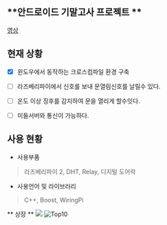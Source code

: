 
## **안드로이드 기말고사 프로젝트 **  ##

[영상](https://www.youtube.com/watch?v=KGw7jAg-7VE)

**현재 상황**
----------
- [x]  윈도우에서 동작하는  크로스컴파일 환경 구축
- [ ]  라즈베리파이에서 신호를 보내 문열림신호를 날릴수 있다.
- [ ]  온도 이상 징후를 감지하여 문을 열리게 할수잇다.
- [ ] 미들서버와 통신이 가능하다.
  

**사용 현황**
----------
 - 사용부품
 > 라즈베리파이 2, DHT, Relay, 디지털 도어락 
 
 - 사용언어 및 라이브러리
>  C++, Boost, WiringPi

 ** 상장 **
 ![](photo_2017-02-20_08-56-47.jpg)
 ![Top10](photo_2017-02-20_08-56-57.jpg)
